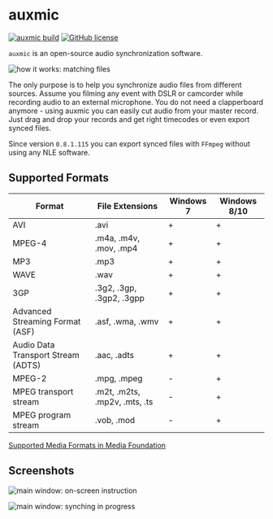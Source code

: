 # auxmic
 
[![auxmic build](https://github.com/osmanovv/auxmic/workflows/auxmic%20build/badge.svg)](https://github.com/osmanovv/auxmic/actions)
[![GitHub license](https://img.shields.io/github/license/osmanovv/auxmic)](https://github.com/osmanovv/auxmic/blob/master/LICENSE)

`auxmic` is an open-source audio synchronization software.

![how it works: matching files](http://auxmic.com/sites/default/files/pictures/sync.png)

The only purpose is to help you synchronize audio files from different sources. Assume you filming any event with DSLR or camcorder while recording audio to an external microphone. You do not need a clapperboard anymore - using auxmic you can easily cut audio from your master record. Just drag and drop your records and get right timecodes or even export synced files.

Since version `0.8.1.115` you can export synced files with `FFmpeg` without using any NLE software.

## Supported Formats
Format | File Extensions | Windows 7 | Windows 8/10
------ | --------------- | --------- | ------------
AVI | .avi | + | +
MPEG-4 | .m4a, .m4v, .mov, .mp4 | + | +
MP3 | .mp3 | + | +
WAVE | .wav | + | +
3GP | .3g2, .3gp, .3gp2, .3gpp | + | +
Advanced Streaming Format (ASF) | .asf, .wma, .wmv | + | +
Audio Data Transport Stream (ADTS) | .aac, .adts | + | +
MPEG-2 | .mpg, .mpeg | - | +
MPEG transport stream | .m2t, .m2ts, .mp2v, .mts, .ts | - | +
MPEG program stream | .vob, .mod | - | +

[Supported Media Formats in Media Foundation](http://msdn.microsoft.com/en-us/library/dd757927(VS.85).aspx)

## Screenshots
![main window: on-screen instruction](http://www.auxmic.com/sites/default/files/pictures/main-form-startup.png)

![main window: synching in progress](http://www.auxmic.com/sites/default/files/pictures/main-form.png)
